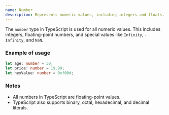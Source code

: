 ```yaml
---
name: Number
description: Represents numeric values, including integers and floats.
---
```


The `number` type in TypeScript is used for all numeric values. This includes integers, floating-point numbers, and special values like `Infinity`, `-Infinity`, and `NaN`.

### Example of usage

```typescript
let age: number = 30;
let price: number = 19.99;
let hexValue: number = 0xf00d;
```

### Notes

- All numbers in TypeScript are floating-point values.
- TypeScript also supports binary, octal, hexadecimal, and decimal literals. 